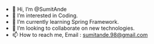- 👋 Hi, I’m @SumitAnde
- 👀 I’m interested in Coding.
- 🌱 I’m currently learning Spring Framework.
- 💞️ I’m looking to collaborate on new technologies.
- 📫 How to reach me, Email : sumitande.98@gmail.com

<!---
SumitAnde/SumitAnde is a ✨ special ✨ repository because its `README.md` (this file) appears on your GitHub profile.
You can click the Preview link to take a look at your changes.
--->
